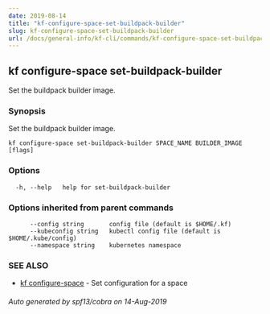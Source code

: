 ```yaml
---
date: 2019-08-14
title: "kf-configure-space-set-buildpack-builder"
slug: kf-configure-space-set-buildpack-builder
url: /docs/general-info/kf-cli/commands/kf-configure-space-set-buildpack-builder/
---
```

## kf configure-space set-buildpack-builder

Set the buildpack builder image.

### Synopsis

Set the buildpack builder image.

```
kf configure-space set-buildpack-builder SPACE_NAME BUILDER_IMAGE [flags]
```

### Options

```
  -h, --help   help for set-buildpack-builder
```

### Options inherited from parent commands

```
      --config string       config file (default is $HOME/.kf)
      --kubeconfig string   kubectl config file (default is $HOME/.kube/config)
      --namespace string    kubernetes namespace
```

### SEE ALSO

* [kf configure-space](/docs/general-info/kf-cli/commands/kf-configure-space/)	 - Set configuration for a space

###### Auto generated by spf13/cobra on 14-Aug-2019
